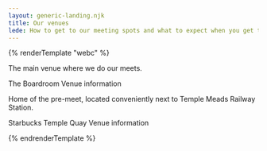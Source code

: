 ```yaml
---
layout: generic-landing.njk
title: Our venues
lede: How to get to our meeting spots and what to expect when you get there.
---
```


{% renderTemplate "webc" %}

<bf-brochure :params="({
  name: 'The Boardroom',
  href: '/venue-information/the-boardroom/',
  image: {
    src: '//placeholder.rocks/600/600/1'
  }
})">

<div class="bf-prose" slot="body">
<p>The main venue where we do our meets.</p>
</div>
<span slot="button">
<span class="bf-!-sr">The Boardroom</span>
Venue information
</span>
</bf-brochure>

<bf-brochure :params="({
  name: 'Starbucks Temple Quay',
  href: '/venue-information/starbucks-temple-quay/',
  image: {
    src: '//placeholder.rocks/600/600/2'
  }
})">

<div slot="body" class="bf-prose">
<p>Home of the pre-meet, located conveniently next to Temple Meads Railway Station.</p>
</div>
<span slot="button">
<span class="bf-!-sr">Starbucks Temple Quay</span>
Venue information
</span>
</bf-brochure>

{% endrenderTemplate %}
